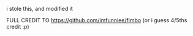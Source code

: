 i stole this, and modified it

FULL CREDIT TO https://github.com/imfunniee/fimbo (or i guess 4/5ths credit :p)
